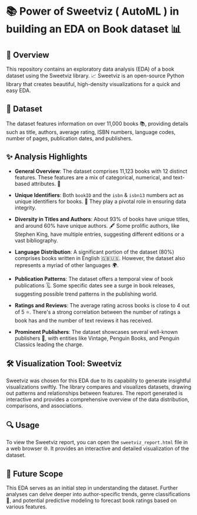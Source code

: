 # 📚 Power of Sweetviz ( AutoML ) in building an EDA on Book dataset 📊

## 📖 Overview
This repository contains an exploratory data analysis (EDA) of a book dataset using the Sweetviz library. 📈 Sweetviz is an open-source Python library that creates beautiful, high-density visualizations for a quick and easy EDA.

## 📄 Dataset
The dataset features information on over 11,000 books 📚, providing details such as title, authors, average rating, ISBN numbers, language codes, number of pages, publication dates, and publishers.

## ✨ Analysis Highlights

- **General Overview**: The dataset comprises 11,123 books with 12 distinct features. These features are a mix of categorical, numerical, and text-based attributes. 📑
   
- **Unique Identifiers**: Both `bookID` and the `isbn` & `isbn13` numbers act as unique identifiers for books. 🔑 They play a pivotal role in ensuring data integrity.
   
- **Diversity in Titles and Authors**: About 93% of books have unique titles, and around 60% have unique authors. 🖋 Some prolific authors, like Stephen King, have multiple entries, suggesting different editions or a vast bibliography.
   
- **Language Distribution**: A significant portion of the dataset (80%) comprises books written in English 🇬🇧🇺🇸. However, the dataset also represents a myriad of other languages 🌍.
   
- **Publication Patterns**: The dataset offers a temporal view of book publications 🗓. Some specific dates see a surge in book releases, suggesting possible trend patterns in the publishing world.
   
- **Ratings and Reviews**: The average rating across books is close to 4 out of 5 ⭐. There's a strong correlation between the number of ratings a book has and the number of text reviews it has received.
   
- **Prominent Publishers**: The dataset showcases several well-known publishers 🏢, with entities like Vintage, Penguin Books, and Penguin Classics leading the charge.

## 🛠 Visualization Tool: Sweetviz
Sweetviz was chosen for this EDA due to its capability to generate insightful visualizations swiftly. The library compares and visualizes datasets, drawing out patterns and relationships between features. The report generated is interactive and provides a comprehensive overview of the data distribution, comparisons, and associations.

## 🔍 Usage
To view the Sweetviz report, you can open the `sweetviz_report.html` file in a web browser 🌐. It provides an interactive and detailed visualization of the dataset.

## 🚀 Future Scope
This EDA serves as an initial step in understanding the dataset. Further analyses can delve deeper into author-specific trends, genre classifications 📖, and potential predictive modeling to forecast book ratings based on various features.

